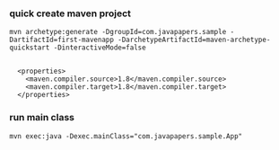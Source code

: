 ### quick create maven project 
```
mvn archetype:generate -DgroupId=com.javapapers.sample -DartifactId=first-mavenapp -DarchetypeArtifactId=maven-archetype-quickstart -DinteractiveMode=false


  <properties>
    <maven.compiler.source>1.8</maven.compiler.source>
    <maven.compiler.target>1.8</maven.compiler.target>
  </properties>
 ```
 
###  run main class 
``` mvn exec:java -Dexec.mainClass="com.javapapers.sample.App"  ```
